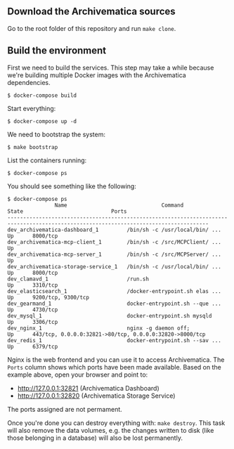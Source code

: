 ## Download the Archivematica sources

Go to the root folder of this repository and run `make clone`.

## Build the environment

First we need to build the services. This step may take a while because we're
building multiple Docker images with the Archivematica dependencies.

    $ docker-compose build

Start everything:

    $ docker-compose up -d

We need to bootstrap the system:

    $ make bootstrap

List the containers running:

    $ docker-compose ps

You should see something like the following:

```
$ docker-compose ps
               Name                              Command               State                            Ports
--------------------------------------------------------------------------------------------------------------------------------------
dev_archivematica-dashboard_1         /bin/sh -c /usr/local/bin/ ...   Up      8000/tcp
dev_archivematica-mcp-client_1        /bin/sh -c /src/MCPClient/ ...   Up
dev_archivematica-mcp-server_1        /bin/sh -c /src/MCPServer/ ...   Up
dev_archivematica-storage-service_1   /bin/sh -c /usr/local/bin/ ...   Up      8000/tcp
dev_clamavd_1                         /run.sh                          Up      3310/tcp
dev_elasticsearch_1                   /docker-entrypoint.sh elas ...   Up      9200/tcp, 9300/tcp
dev_gearmand_1                        docker-entrypoint.sh --que ...   Up      4730/tcp
dev_mysql_1                           docker-entrypoint.sh mysqld      Up      3306/tcp
dev_nginx_1                           nginx -g daemon off;             Up      443/tcp, 0.0.0.0:32821->80/tcp, 0.0.0.0:32820->8000/tcp
dev_redis_1                           docker-entrypoint.sh --sav ...   Up      6379/tcp
```

Nginx is the web frontend and you can use it to access Archivematica. The
`Ports` column shows which ports have been made available. Based on the example
above, open your browser and point to:

- http://127.0.0.1:32821 (Archivematica Dashboard)
- http://127.0.0.1:32820 (Archivematica Storage Service)

The ports assigned are not permament.

Once you're done you can destroy everything with: `make destroy`. This task
will also remove the data volumes, e.g. the changes written to disk (like those
belonging in a database) will also be lost permanently.
